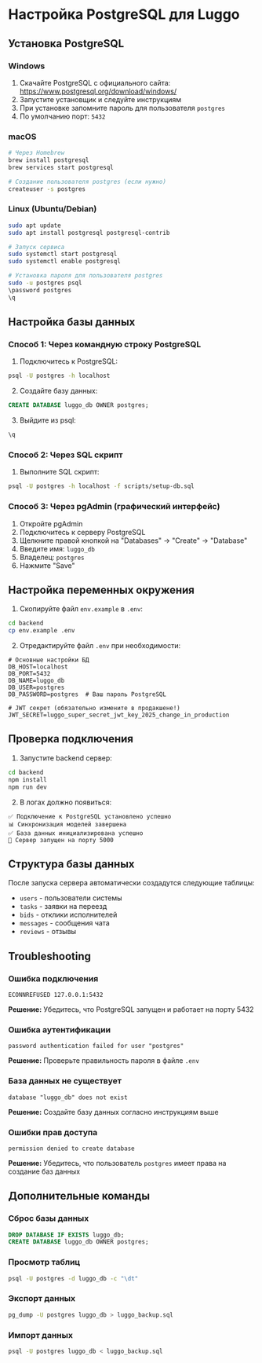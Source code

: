 # Настройка PostgreSQL для Luggo

## Установка PostgreSQL

### Windows
1. Скачайте PostgreSQL с официального сайта: https://www.postgresql.org/download/windows/
2. Запустите установщик и следуйте инструкциям
3. При установке запомните пароль для пользователя `postgres`
4. По умолчанию порт: `5432`

### macOS
```bash
# Через Homebrew
brew install postgresql
brew services start postgresql

# Создание пользователя postgres (если нужно)
createuser -s postgres
```

### Linux (Ubuntu/Debian)
```bash
sudo apt update
sudo apt install postgresql postgresql-contrib

# Запуск сервиса
sudo systemctl start postgresql
sudo systemctl enable postgresql

# Установка пароля для пользователя postgres
sudo -u postgres psql
\password postgres
\q
```

## Настройка базы данных

### Способ 1: Через командную строку PostgreSQL

1. Подключитесь к PostgreSQL:
```bash
psql -U postgres -h localhost
```

2. Создайте базу данных:
```sql
CREATE DATABASE luggo_db OWNER postgres;
```

3. Выйдите из psql:
```sql
\q
```

### Способ 2: Через SQL скрипт

1. Выполните SQL скрипт:
```bash
psql -U postgres -h localhost -f scripts/setup-db.sql
```

### Способ 3: Через pgAdmin (графический интерфейс)

1. Откройте pgAdmin
2. Подключитесь к серверу PostgreSQL
3. Щелкните правой кнопкой на "Databases" → "Create" → "Database"
4. Введите имя: `luggo_db`
5. Владелец: `postgres`
6. Нажмите "Save"

## Настройка переменных окружения

1. Скопируйте файл `env.example` в `.env`:
```bash
cd backend
cp env.example .env
```

2. Отредактируйте файл `.env` при необходимости:
```env
# Основные настройки БД
DB_HOST=localhost
DB_PORT=5432
DB_NAME=luggo_db
DB_USER=postgres
DB_PASSWORD=postgres  # Ваш пароль PostgreSQL

# JWT секрет (обязательно измените в продакшене!)
JWT_SECRET=luggo_super_secret_jwt_key_2025_change_in_production
```

## Проверка подключения

1. Запустите backend сервер:
```bash
cd backend
npm install
npm run dev
```

2. В логах должно появиться:
```
✅ Подключение к PostgreSQL установлено успешно
📊 Синхронизация моделей завершена
✅ База данных инициализирована успешно
🚀 Сервер запущен на порту 5000
```

## Структура базы данных

После запуска сервера автоматически создадутся следующие таблицы:

- `users` - пользователи системы
- `tasks` - заявки на переезд
- `bids` - отклики исполнителей
- `messages` - сообщения чата
- `reviews` - отзывы

## Troubleshooting

### Ошибка подключения
```
ECONNREFUSED 127.0.0.1:5432
```
**Решение:** Убедитесь, что PostgreSQL запущен и работает на порту 5432

### Ошибка аутентификации
```
password authentication failed for user "postgres"
```
**Решение:** Проверьте правильность пароля в файле `.env`

### База данных не существует
```
database "luggo_db" does not exist
```
**Решение:** Создайте базу данных согласно инструкциям выше

### Ошибки прав доступа
```
permission denied to create database
```
**Решение:** Убедитесь, что пользователь `postgres` имеет права на создание баз данных

## Дополнительные команды

### Сброс базы данных
```sql
DROP DATABASE IF EXISTS luggo_db;
CREATE DATABASE luggo_db OWNER postgres;
```

### Просмотр таблиц
```bash
psql -U postgres -d luggo_db -c "\dt"
```

### Экспорт данных
```bash
pg_dump -U postgres luggo_db > luggo_backup.sql
```

### Импорт данных
```bash
psql -U postgres luggo_db < luggo_backup.sql
``` 
